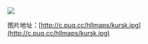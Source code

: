 ![](http://c.puq.cc/hllmaps/kursk.jpg)

图片地址：[http://c.puq.cc/hllmaps/kursk.jpg](http://c.puq.cc/hllmaps/kursk.jpg)